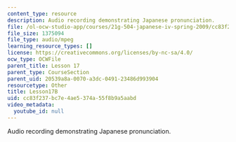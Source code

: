 ```yaml
---
content_type: resource
description: Audio recording demonstrating Japanese pronunciation.
file: /ol-ocw-studio-app/courses/21g-504-japanese-iv-spring-2009/cc83f237bc7e4ae5374a55f8b9a5aabd_Lesson17B.mp3
file_size: 1375094
file_type: audio/mpeg
learning_resource_types: []
license: https://creativecommons.org/licenses/by-nc-sa/4.0/
ocw_type: OCWFile
parent_title: Lesson 17
parent_type: CourseSection
parent_uid: 20539a8a-0070-a3dc-0491-23486d993904
resourcetype: Other
title: Lesson17B
uid: cc83f237-bc7e-4ae5-374a-55f8b9a5aabd
video_metadata:
  youtube_id: null
---
```

Audio recording demonstrating Japanese pronunciation.